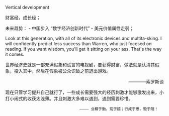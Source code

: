 Vertical development

财富经，成长经；

未来趋势：
    - 中国步入 “数字经济创新时代”
    - 美元价值属性走弱；

Look at this generation, with all of its electronic devices and multita-sking. I will confidently predict less success than Warren, who just focesed on reading. If you want wisdom, you'll get it sitting on your ass. That's the way it comes.

世界经济史就是一部充满假象和谎言的电视剧，要获得财富，做法就是认清其假象，投入其中，然后在假象被公众识破之前退出游戏。      
<p align= "right"> ————索罗斯谈 </p>

现在只管学习提升自己就行了，一些成长需要强大的经历刺激才能够激发出来，小打小闹式的收获太浅薄。并且刺激大多难以遇到，遇到需要珍惜。

                   					 ———— 业精于勤，荒于嬉；行成于思，毁于随！